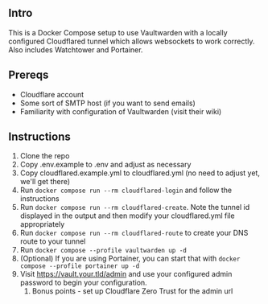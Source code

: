 ## Intro

This is a Docker Compose setup to use Vaultwarden with a locally configured Cloudflared tunnel which allows websockets to work correctly.  Also includes Watchtower and Portainer.

## Prereqs

* Cloudflare account
* Some sort of SMTP host (if you want to send emails)
* Familiarity with configuration of Vaultwarden (visit their wiki)

## Instructions

1. Clone the repo
2. Copy .env.example to .env and adjust as necessary
3. Copy cloudflared.example.yml to cloudflared.yml (no need to adjust yet, we'll get there)
4. Run `docker compose run --rm cloudflared-login` and follow the instructions
5. Run `docker compose run --rm cloudflared-create`.  Note the tunnel id displayed in the output and then modify your cloudflared.yml file appropriately
6. Run `docker compose run --rm cloudflared-route` to create your DNS route to your tunnel
7. Run `docker compose --profile vaultwarden up -d`
8. (Optional) If you are using Portainer, you can start that with `docker compose --profile portainer up -d`
9. Visit https://vault.your.tld/admin and use your configured admin password to begin your configuration.
   1. Bonus points - set up Cloudflare Zero Trust for the admin url

